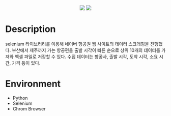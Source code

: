 <div align='center'>
	<img src="https://user-images.githubusercontent.com/113345693/223664006-390ab8b5-c037-4cda-9310-dae12f81daab.gif" />
	<img src="https://user-images.githubusercontent.com/113345693/223664238-84389502-671d-49e0-bb84-c703c6e9230b.jpeg" />
</div>

# Description
selenium 라이브러리를 이용해 네이버 항공권 웹 사이트의 데이터 스크래핑을 진행했다. 부산에서 제주까지 가는 항공편을 출발 시각이 빠른 순으로 상위 10개의 데이터를 가져와 엑셀 파일로 저장할 수 있다. 수집 데이터는 항공사, 출발 시각, 도착 시각, 소요 시간, 가격 등이 있다.

# Environment
- Python
- Selenium
- Chrom Browser
